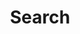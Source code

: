 ---
title : "Search"
layout : search
permalink: /search
author_profile: true
sidebar:
    nav: "docs"
---